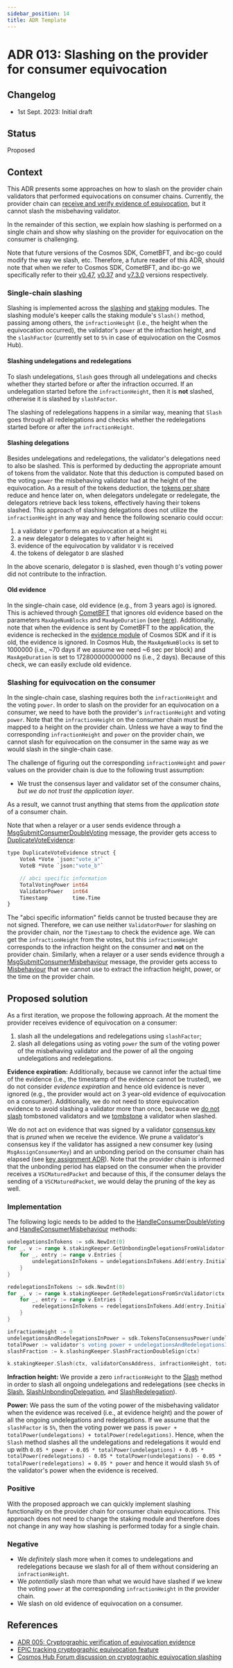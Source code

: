 ```yaml
---
sidebar_position: 14
title: ADR Template
---
```

# ADR 013: Slashing on the provider for consumer equivocation

## Changelog
* 1st Sept. 2023: Initial draft

## Status
Proposed

## Context
This ADR presents some approaches on how to slash on the provider chain validators that performed equivocations on consumer chains.
Currently, the provider chain can [receive and verify evidence of equivocation](https://github.com/cosmos/interchain-security/pull/1232), but it cannot slash the misbehaving validator.

In the remainder of this section, we explain how slashing is performed on a single chain and show why slashing on the provider for equivocation on the consumer is challenging.

Note that future versions of the Cosmos SDK, CometBFT, and ibc-go could modify the way we slash, etc. Therefore, a future reader of this ADR, should note that when we refer to Cosmos SDK, CometBFT, and ibc-go we specifically refer to their [v0.47](https://docs.cosmos.network/v0.47/intro/overview),  [v0.37](https://docs.cometbft.com/v0.37/) and [v7.3.0](https://github.com/cosmos/ibc-go/blob/v7.3.0) versions respectively.

### Single-chain slashing
Slashing is implemented across the [slashing](https://docs.cosmos.network/v0.47/modules/slashing)
and [staking](https://docs.cosmos.network/v0.47/modules/staking) modules. 
The slashing module's keeper calls the staking module's `Slash()` method, passing among others, the `infractionHeight` (i.e., the height when the equivocation occurred), the validator's `power` at the infraction height, and the `slashFactor` (currently set to `5%` in case of equivocation on the Cosmos Hub).

#### Slashing undelegations and redelegations
To slash undelegations, `Slash` goes through all undelegations and checks whether they started before or after the infraction occurred. If an undelegation started before the `infractionHeight`, then it is **not** slashed, otherwise it is slashed by `slashFactor`.

The slashing of redelegations happens in a similar way, meaning that `Slash` goes through all redelegations and checks whether the redelegations started before or after the `infractionHeight`.

#### Slashing delegations
Besides undelegations and redelegations, the validator's delegations need to also be slashed.
This is performed by deducting the appropriate amount of tokens from the validator. Note that this deduction is computed based on the voting `power` the misbehaving validator had at the height of the equivocation. As a result of the tokens deduction, 
the [tokens per share](https://docs.cosmos.network/v0.47/modules/staking#delegator-shares)
reduce and hence later on, when delegators undelegate or redelegate, the delegators retrieve back less
tokens, effectively having their tokens slashed. This approach of slashing delegations does not utilize the
`infractionHeight` in any way and hence the following scenario could occur:
  1. a validator `V` performs an equivocation at a height `Hi`
  2. a new delegator `D` delegates to `V` after height `Hi`
  3. evidence of the equivocation by validator `V` is received
  4. the tokens of delegator `D` are slashed

In the above scenario, delegator `D` is slashed, even though `D`'s voting power did not contribute to the infraction. 


#### Old evidence
In the single-chain case, old evidence (e.g., from 3 years ago) is ignored. This is achieved through 
[CometBFT](https://docs.cometbft.com/v0.37/spec/consensus/evidence) that ignores old evidence based on the parameters `MaxAgeNumBlocks` and `MaxAgeDuration` (see [here](https://github.com/cometbft/cometbft/blob/v0.37.0/evidence/pool.go#271)). 
Additionally, note that when the evidence is sent by CometBFT to the application, the evidence is rechecked in the [evidence module](https://github.com/cosmos/cosmos-sdk/blob/v0.47.0/x/evidence/keeper/infraction.go#L54) of Cosmos SDK and if it is old, the evidence is ignored. 
In Cosmos Hub, the `MaxAgeNumBlocks` is set to 1000000 (i.e., ~70 days if we assume we need ~6 sec per block) and `MaxAgeDuration` is set to 172800000000000 ns (i.e., 2 days). Because of this check, we can easily exclude old evidence.

###  Slashing for equivocation on the consumer
In the single-chain case, slashing requires both the `infractionHeight` and the voting `power`.
In order to slash on the provider for an equivocation on a consumer, we need to have both the provider's `infractionHeight` and voting `power`.
Note that the `infractionHeight` on the consumer chain must be mapped to a height on the provider chain.
Unless we have a way to find the corresponding `infractionHeight` and `power` on the provider chain, we cannot slash for equivocation on the consumer in the same way as we would slash in the single-chain case.


The challenge of figuring out the corresponding `infractionHeight` and `power` values on the provider chain is due to the following trust assumption:

- We trust the consensus layer and validator set of the consumer chains, _but we do not trust the application layer_.

As a result, we cannot trust anything that stems from the _application state_ of a consumer chain.

Note that when a relayer or a user sends evidence through a [MsgSubmitConsumerDoubleVoting](https://github.com/cosmos/interchain-security/pull/1232) message, the provider gets access to [DuplicateVoteEvidence](https://github.com/cometbft/cometbft/blob/v0.37.0/types/evidence.go#L35):
```protobuf
type DuplicateVoteEvidence struct {
	VoteA *Vote `json:"vote_a"`
	VoteB *Vote `json:"vote_b"`

	// abci specific information
	TotalVotingPower int64
	ValidatorPower   int64
	Timestamp        time.Time
}
```
The "abci specific information" fields cannot be trusted because they are not signed. Therefore,
we can use neither `ValidatorPower` for slashing on the provider chain, nor the `Timestamp` to check the evidence age. We can get the `infractionHeight` from the votes, but this `infractionHeight` corresponds to the infraction height on the consumer and **not** on the provider chain.
Similarly, when a relayer or a user sends evidence through a [MsgSubmitConsumerMisbehaviour](https://github.com/cosmos/interchain-security/pull/826) message, the provider gets access to [Misbehaviour](https://github.com/cosmos/ibc-go/blob/v7.3.0/proto/ibc/lightclients/tendermint/v1/tendermint.proto#L79) that we cannot use to extract the infraction height, power, or the time on the provider chain.

## Proposed solution
As a first iteration, we propose the following approach. At the moment the provider receives evidence of equivocation on a consumer:
1. slash all the undelegations and redelegations using `slashFactor`;
2. slash all delegations using as voting `power` the sum of the voting power of the misbehaving validator and the power of all the ongoing undelegations and redelegations.

**Evidence expiration:** Additionally, because we cannot infer the actual time of the evidence (i.e., the timestamp of the evidence cannot be trusted), we do not consider _evidence expiration_ and hence old evidence is never ignored (e.g., the provider would act on 3 year-old evidence of equivocation on a consumer).
Additionally, we do not need to store equivocation evidence to avoid slashing a validator more than once, because we [do not slash](https://github.com/cosmos/cosmos-sdk/blob/v0.47.0/x/evidence/keeper/infraction.go#L94) tombstoned validators and we [tombstone](https://github.com/cosmos/cosmos-sdk/blob/v0.47.0/x/evidence/keeper/infraction.go#L138) a validator when slashed.

We do not act on evidence that was signed by a validator [consensus key](https://tutorials.cosmos.network/tutorials/9-path-to-prod/3-keys.html#what-validator-keys) that is _pruned_ when we receive the evidence. We prune a validator's consensus key if the validator has assigned a new consumer key (using `MsgAssignConsumerKey`) and an unbonding period on the consumer chain has elapsed (see [key assignment ADR](https://github.com/cosmos/interchain-security/blob/main/docs/docs/adrs/adr-001-key-assignment.md)). Note that the provider chain is informed that the unbonding period has elapsed on the consumer when the provider receives a `VSCMaturedPacket` and because of this, if the consumer delays the sending of a `VSCMaturedPacket`, we would delay the pruning of the key as well.

### Implementation
The following logic needs to be added to the [HandleConsumerDoubleVoting](https://github.com/cosmos/interchain-security/pull/1232) and [HandleConsumerMisbehaviour](https://github.com/cosmos/interchain-security/pull/826) methods:
```go
undelegationsInTokens := sdk.NewInt(0)
for _, v := range k.stakingKeeper.GetUnbondingDelegationsFromValidator(ctx, validatorAddress) {
    for _, entry := range v.Entries {
        undelegationsInTokens = undelegationsInTokens.Add(entry.InitialBalance)
    }
}

redelegationsInTokens := sdk.NewInt(0)
for _, v := range k.stakingKeeper.GetRedelegationsFromSrcValidator(ctx, validatorAddress) {
    for _, entry := range v.Entries {
        redelegationsInTokens = redelegationsInTokens.Add(entry.InitialBalance)
    }
}

infractionHeight := 0
undelegationsAndRedelegationsInPower = sdk.TokensToConsensusPower(undelegationsInTokens.Add(redelegationsInTokens))
totalPower := validator's voting power + undelegationsAndRedelegationsInPower
slashFraction := k.slashingKeeper.SlashFractionDoubleSign(ctx)

k.stakingKeeper.Slash(ctx, validatorConsAddress, infractionHeight, totalPower, slashFraction, DoubleSign)
```

**Infraction height:** We provide a zero `infractionHeight` to the [Slash](https://github.com/cosmos/cosmos-sdk/blob/v0.47.0/x/staking/keeper/slash.go#L33) method in order to slash all ongoing undelegations and redelegations (see checks in [Slash](https://github.com/cosmos/cosmos-sdk/blob/v0.47.0/x/staking/keeper/slash.go#L92), [SlashUnbondingDelegation](https://github.com/cosmos/cosmos-sdk/blob/v0.47.0/x/staking/keeper/slash.go#L195), and [SlashRedelegation](https://github.com/cosmos/cosmos-sdk/blob/v0.47.0/x/staking/keeper/slash.go#L249)).

**Power:** We pass the sum of the voting power of the misbehaving validator when the evidence was received (i.e., at evidence height) and the power of all the ongoing undelegations and redelegations.
If we assume that the `slashFactor` is `5%`, then the voting power we pass is `power + totalPower(undelegations) + totalPower(redelegations)`.
Hence, when the `Slash` method slashes all the undelegations and redelegations it would end up with `0.05 * power + 0.05 * totalPower(undelegations) + 0.05 * totalPower(redelegations) - 0.05 * totalPower(undelegations) - 0.05 * totalPower(redelegations) = 0.05 * power` and hence it would slash `5%` of the validator's power when the evidence is received.

### Positive
With the proposed approach we can quickly implement slashing functionality on the provider chain for consumer chain equivocations.
This approach does not need to change the staking module and therefore does not change in any way how slashing is performed today for a single chain.

### Negative

- We _definitely_ slash more when it comes to undelegations and redelegations because we slash for all of them without considering an `infractionHeight`.
- We _potentially_ slash more than what we would have slashed if we knew the voting `power` at the corresponding `infractionHeight` in the provider chain.
- We slash on old evidence of equivocation on a consumer.


## References
* [ADR 005: Cryptographic verification of equivocation evidence](https://github.com/cosmos/interchain-security/blob/main/docs/docs/adrs/adr-005-cryptographic-equivocation-verification.md)
* [EPIC tracking cryptographic equivocation feature](https://github.com/cosmos/interchain-security/issues/732)
* [Cosmos Hub Forum discussion on cryptographic equivocation slashing](https://forum.cosmos.network/t/cryptographic-equivocation-slashing-design/11400)
